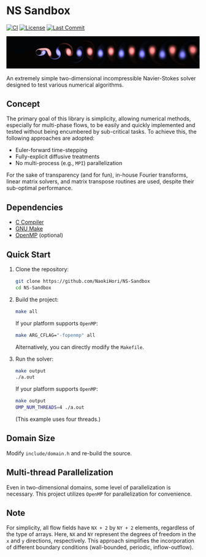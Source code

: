 # NS Sandbox

[![CI](https://github.com/NaokiHori/NS-Sandbox/actions/workflows/ci.yml/badge.svg)](https://github.com/NaokiHori/NS-Sandbox/actions/workflows/ci.yml)
[![License](https://img.shields.io/github/license/NaokiHori/NS-Sandbox)](https://opensource.org/license/MIT)
[![Last Commit](https://img.shields.io/github/last-commit/NaokiHori/NS-Sandbox/main)](https://github.com/NaokiHori/NS-Sandbox/commits/main)

![thumbnail](https://github.com/NaokiHori/NS-Sandbox/blob/main/thumbnail.jpg)

An extremely simple two-dimensional incompressible Navier-Stokes solver designed to test various numerical algorithms.

## Concept

The primary goal of this library is simplicity, allowing numerical methods, especially for multi-phase flows, to be easily and quickly implemented and tested without being encumbered by sub-critical tasks. 
To achieve this, the following approaches are adopted:

- Euler-forward time-stepping
- Fully-explicit diffusive treatments
- No multi-process (e.g., `MPI`) parallelization

For the sake of transparency (and for fun), in-house Fourier transforms, linear matrix solvers, and matrix transpose routines are used, despite their sub-optimal performance.

## Dependencies

- [C Compiler](https://gcc.gnu.org)
- [GNU Make](https://www.gnu.org/software/make/)
- [OpenMP](https://www.openmp.org) (optional)

## Quick Start

1. Clone the repository:

    ```bash
    git clone https://github.com/NaokiHori/NS-Sandbox
    cd NS-Sandbox
    ```

2. Build the project:

    ```bash
    make all
    ```

    If your platform supports `OpenMP`:

    ```bash
    make ARG_CFLAG="-fopenmp" all
    ```

    Alternatively, you can directly modify the `Makefile`.

3. Run the solver:

    ```bash
    make output
    ./a.out
    ```

    If your platform supports `OpenMP`:

    ```bash
    make output
    OMP_NUM_THREADS=4 ./a.out
    ```

    (This example uses four threads.)

## Domain Size

Modify `include/domain.h` and re-build the source.

## Multi-thread Parallelization

Even in two-dimensional domains, some level of parallelization is necessary.
This project utilizes `OpenMP` for parallelization for convenience.

## Note

For simplicity, all flow fields have `NX + 2` by `NY + 2` elements, regardless of the type of arrays.
Here, `NX` and `NY` represent the degrees of freedom in the `x` and `y` directions, respectively.
This approach simplifies the incorporation of different boundary conditions (wall-bounded, periodic, inflow-outflow).

